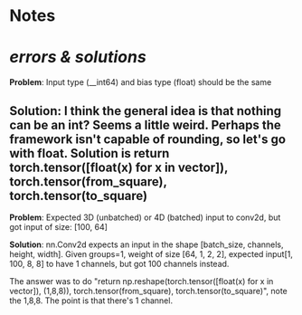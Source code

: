 # Notes

*errors & solutions*
=============================
**Problem**: Input type (__int64) and bias type (float) should be the same

**Solution**: I think the general idea is that nothing can be an int? Seems a little weird. Perhaps the framework isn't capable of rounding, so let's go with float. Solution is 
return torch.tensor([float(x) for x in vector]), torch.tensor(from_square), torch.tensor(to_square)
-------
**Problem**: Expected 3D (unbatched) or 4D (batched) input to conv2d, but got input of size: [100, 64]

**Solution**: nn.Conv2d expects an input in the shape [batch_size, channels, height, width]. Given groups=1, weight of size [64, 1, 2, 2], expected input[1, 100, 8, 8] to have 1 channels, but got 100 channels instead. 

The answer was to do "return np.reshape(torch.tensor([float(x) for x in vector]), (1,8,8)), torch.tensor(from_square), torch.tensor(to_square)", note the 1,8,8. The point is that there's 1 channel. 

